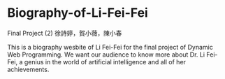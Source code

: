 # Biography-of-Li-Fei-Fei
Final Project (2) 徐詩婷，賀小薇，陳小春

This is a biography wesbite of Li Fei-Fei for the final project of Dynamic Web Programming. We want our audience to know more about Dr. Li Fei-Fei, a genius in the world of artificial intelligence and all of her achievements.
